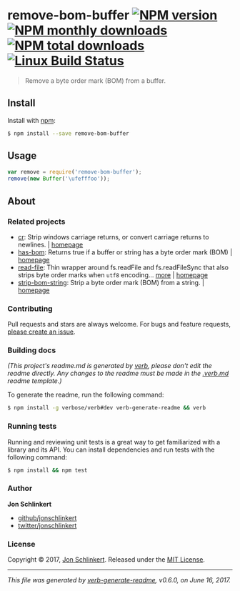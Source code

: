 # remove-bom-buffer [![NPM version](https://img.shields.io/npm/v/remove-bom-buffer.svg?style=flat)](https://www.npmjs.com/package/remove-bom-buffer) [![NPM monthly downloads](https://img.shields.io/npm/dm/remove-bom-buffer.svg?style=flat)](https://npmjs.org/package/remove-bom-buffer) [![NPM total downloads](https://img.shields.io/npm/dt/remove-bom-buffer.svg?style=flat)](https://npmjs.org/package/remove-bom-buffer) [![Linux Build Status](https://img.shields.io/travis/jonschlinkert/remove-bom-buffer.svg?style=flat&label=Travis)](https://travis-ci.org/jonschlinkert/remove-bom-buffer)

> Remove a byte order mark (BOM) from a buffer.

## Install

Install with [npm](https://www.npmjs.com/):

```sh
$ npm install --save remove-bom-buffer
```

## Usage

```js
var remove = require('remove-bom-buffer');
remove(new Buffer('\ufefffoo'));
```

## About

### Related projects

* [cr](https://www.npmjs.com/package/cr): Strip windows carriage returns, or convert carriage returns to newlines. | [homepage](https://github.com/jonschlinkert/cr "Strip windows carriage returns, or convert carriage returns to newlines.")
* [has-bom](https://www.npmjs.com/package/has-bom): Returns true if a buffer or string has a byte order mark (BOM) | [homepage](https://github.com/jonschlinkert/has-bom "Returns true if a buffer or string has a byte order mark (BOM)")
* [read-file](https://www.npmjs.com/package/read-file): Thin wrapper around fs.readFile and fs.readFileSync that also strips byte order marks when `utf8` encoding… [more](https://github.com/jonschlinkert/read-file) | [homepage](https://github.com/jonschlinkert/read-file "Thin wrapper around fs.readFile and fs.readFileSync that also strips byte order marks when `utf8` encoding is chosen. Also optionally replaces windows newlines with unix newlines.")
* [strip-bom-string](https://www.npmjs.com/package/strip-bom-string): Strip a byte order mark (BOM) from a string. | [homepage](https://github.com/jonschlinkert/strip-bom-string "Strip a byte order mark (BOM) from a string.")

### Contributing

Pull requests and stars are always welcome. For bugs and feature requests, [please create an issue](../../issues/new).

### Building docs

_(This project's readme.md is generated by [verb](https://github.com/verbose/verb-generate-readme), please don't edit the readme directly. Any changes to the readme must be made in the [.verb.md](.verb.md) readme template.)_

To generate the readme, run the following command:

```sh
$ npm install -g verbose/verb#dev verb-generate-readme && verb
```

### Running tests

Running and reviewing unit tests is a great way to get familiarized with a library and its API. You can install dependencies and run tests with the following command:

```sh
$ npm install && npm test
```

### Author

**Jon Schlinkert**

* [github/jonschlinkert](https://github.com/jonschlinkert)
* [twitter/jonschlinkert](https://twitter.com/jonschlinkert)

### License

Copyright © 2017, [Jon Schlinkert](https://github.com/jonschlinkert).
Released under the [MIT License](LICENSE).

***

_This file was generated by [verb-generate-readme](https://github.com/verbose/verb-generate-readme), v0.6.0, on June 16, 2017._
